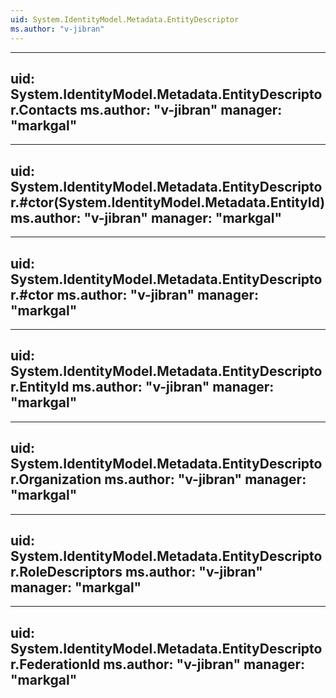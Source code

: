 ```yaml
---
uid: System.IdentityModel.Metadata.EntityDescriptor
ms.author: "v-jibran"
---
```


---
uid: System.IdentityModel.Metadata.EntityDescriptor.Contacts
ms.author: "v-jibran"
manager: "markgal"
---

---
uid: System.IdentityModel.Metadata.EntityDescriptor.#ctor(System.IdentityModel.Metadata.EntityId)
ms.author: "v-jibran"
manager: "markgal"
---

---
uid: System.IdentityModel.Metadata.EntityDescriptor.#ctor
ms.author: "v-jibran"
manager: "markgal"
---

---
uid: System.IdentityModel.Metadata.EntityDescriptor.EntityId
ms.author: "v-jibran"
manager: "markgal"
---

---
uid: System.IdentityModel.Metadata.EntityDescriptor.Organization
ms.author: "v-jibran"
manager: "markgal"
---

---
uid: System.IdentityModel.Metadata.EntityDescriptor.RoleDescriptors
ms.author: "v-jibran"
manager: "markgal"
---

---
uid: System.IdentityModel.Metadata.EntityDescriptor.FederationId
ms.author: "v-jibran"
manager: "markgal"
---

